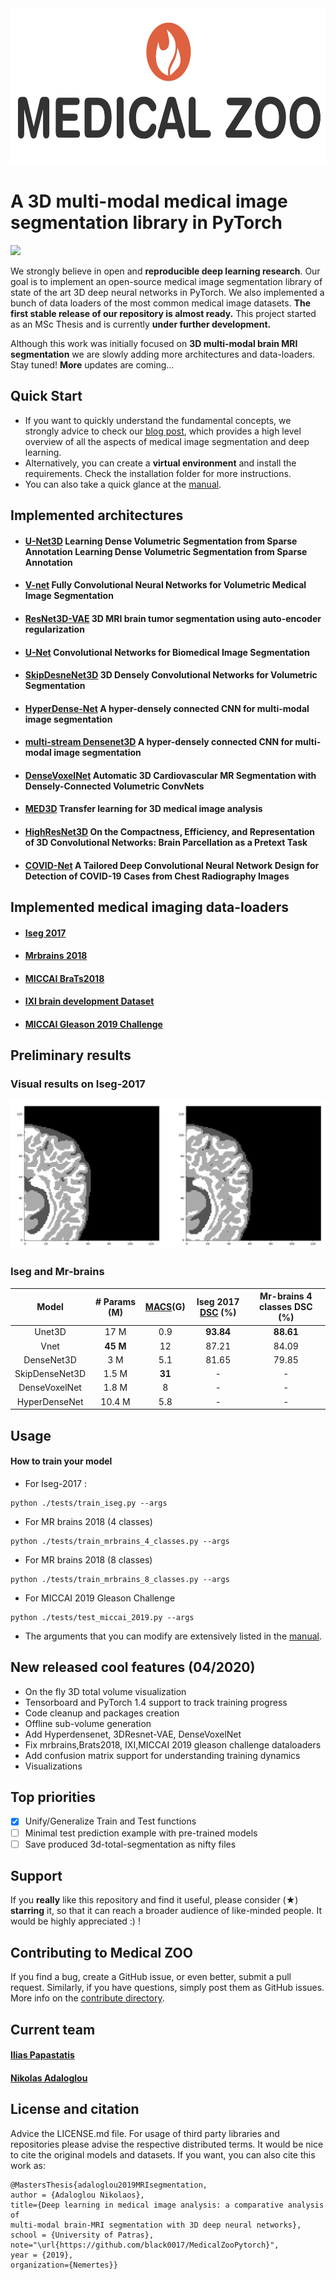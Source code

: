 <div align="center">
<img src="figures/med-zoo-logo.png" width=662 height=250/>
</div>

# A 3D multi-modal medical image segmentation library in PyTorch

![](https://img.shields.io/github/license/black0017/MedicalZooPytorch)

We strongly believe in open and **reproducible deep learning research**. Our goal is to implement an open-source medical image segmentation library of state of the art 3D deep neural networks in PyTorch. We also implemented a bunch of data loaders of the most common medical image datasets. **The first stable release of our repository is almost ready.**  This project started as an MSc Thesis and is currently **under further development.** 

Although this work was initially focused on **3D multi-modal brain MRI segmentation** we are slowly adding more architectures and data-loaders. Stay tuned! **More** updates are coming...

## Quick Start
- If you want to quickly understand the fundamental concepts, we strongly advice to check our [blog post](https://theaisummer.com/medical-image-deep-learning/ "MedicalZooPytorch article"), which provides a high level overview of all the aspects of medical image segmentation and deep learning. 
- Alternatively, you can create a **virtual environment** and install the requirements. Check the installation folder for more instructions.
- You can also take a quick glance at the [manual](./manual/README.md).

## Implemented architectures

- #### [U-Net3D](https://arxiv.org/abs/1606.06650) Learning Dense Volumetric Segmentation from Sparse Annotation Learning Dense Volumetric Segmentation from Sparse Annotation

- #### [V-net](https://arxiv.org/abs/1606.04797) Fully Convolutional Neural Networks for Volumetric Medical Image Segmentation

- #### [ResNet3D-VAE](https://arxiv.org/pdf/1810.11654.pdf) 3D MRI brain tumor segmentation using auto-encoder regularization

- #### [U-Net](https://arxiv.org/abs/1505.04597 "official paper") Convolutional Networks for Biomedical Image Segmentation

- #### [SkipDesneNet3D](https://arxiv.org/pdf/1709.03199.pdf) 3D Densely Convolutional Networks for Volumetric Segmentation

- #### [HyperDense-Net](https://arxiv.org/abs/1804.02967) A hyper-densely connected CNN for multi-modal image segmentation

- #### [multi-stream Densenet3D](https://arxiv.org/abs/1804.02967) A hyper-densely connected CNN for multi-modal image segmentation

- #### [DenseVoxelNet](https://arxiv.org/abs/1708.00573) Automatic 3D Cardiovascular MR Segmentation with Densely-Connected Volumetric ConvNets

- #### [MED3D](https://arxiv.org/pdf/1904.00625.pdf) Transfer learning for 3D medical image analysis

- #### [HighResNet3D](https://arxiv.org/pdf/1707.01992.pdf) On the Compactness, Efficiency, and Representation of 3D Convolutional Networks: Brain Parcellation as a Pretext Task

- #### [COVID-Net]( https://arxiv.org/pdf/2003.09871.pdf) A Tailored Deep Convolutional Neural Network Design for Detection of COVID-19 Cases from Chest Radiography Images

## Implemented medical imaging data-loaders

- #### [Iseg 2017](http://iseg2017.web.unc.edu/ "Official iseg-2017 dataset page")

- #### [Mrbrains 2018](https://mrbrains18.isi.uu.nl/ "Mrbrains 2018 official website")

- #### [MICCAI BraTs2018](https://www.med.upenn.edu/sbia/brats2018/data.html "Brain Tumor Segmentation Challenge 2018")

- #### [IXI brain development Dataset ](https://brain-development.org/ixi-dataset/  "IXI Dataset")

- #### [MICCAI Gleason 2019 Challenge](https://gleason2019.grand-challenge.org/ "MICCAI2019 Gleason challenge")

## Preliminary results

### Visual results on Iseg-2017

<img src="figures/comparison.png"/>

### Iseg and Mr-brains 
| Model | # Params (M) | [MACS](https://en.wikipedia.org/wiki/Multiply%E2%80%93accumulate_operation)(G) |   Iseg 2017 [DSC](https://en.wikipedia.org/wiki/S%C3%B8rensen%E2%80%93Dice_coefficient) (%) | Mr-brains 4 classes DSC (%) |
|:-----------------:|:------------:|:--------:|:-------------------:|:-------------------:|
|   Unet3D   |   17 M   |  0.9  |  **93.84**  | **88.61** |
|   Vnet   |   **45 M**   |  12  |   87.21 | 84.09 |
|   DenseNet3D   |   3 M   |   5.1   |  81.65 |79.85|
|   SkipDenseNet3D   |   1.5 M   |   **31**   |  - |-|
|  DenseVoxelNet  |   1.8 M   |   8    | - | - |
|  HyperDenseNet  |   10.4 M   |   5.8   | - | - |


## Usage

#### How to train your model 
- For Iseg-2017 :
```
python ./tests/train_iseg.py --args
```
- For MR brains 2018 (4 classes)
```
python ./tests/train_mrbrains_4_classes.py --args
```
- For MR brains 2018 (8 classes)
```
python ./tests/train_mrbrains_8_classes.py --args
```
- For MICCAI 2019 Gleason Challenge
```
python ./tests/test_miccai_2019.py --args
```
-  The arguments that you can modify are extensively listed in the [manual](./manual/README.md).

## New released cool features (04/2020)

- On the fly 3D total volume visualization
- Tensorboard and PyTorch 1.4 support to track training progress
- Code cleanup and packages creation
- Offline sub-volume generation 
- Add Hyperdensenet, 3DResnet-VAE, DenseVoxelNet
- Fix mrbrains,Brats2018, IXI,MICCAI 2019 gleason challenge dataloaders
- Add confusion matrix support for understanding training dynamics
- Visualizations

## Top priorities
- [x] Unify/Generalize Train and Test functions
- [ ] Minimal test prediction example with pre-trained models
- [ ] Save produced 3d-total-segmentation as nifty files

## Support 
If you **really** like this repository and find it useful, please consider (★) **starring** it, so that it can reach a broader audience of like-minded people. It would be highly appreciated :) !

## Contributing to Medical ZOO
If you find a bug, create a GitHub issue, or even better, submit a pull request. Similarly, if you have questions, simply post them as GitHub issues. More info on the [contribute directory](./contribute/readme.md).

## Current team

#### [Ilias Papastatis](https://github.com/IliasPap "Git page" )

#### [Nikolas Adaloglou](https://www.linkedin.com/in/adaloglou17/ "LinkedIn page")

## License and citation
Advice the LICENSE.md file. For usage of third party libraries and repositories please advise the respective distributed terms. It would be nice to cite the original models and datasets. If you want, you can also cite this work as:

```
@MastersThesis{adaloglou2019MRIsegmentation,
author = {Adaloglou Nikolaos},
title={Deep learning in medical image analysis: a comparative analysis of
multi-modal brain-MRI segmentation with 3D deep neural networks},
school = {University of Patras},
note="\url{https://github.com/black0017/MedicalZooPytorch}",
year = {2019},
organization={Nemertes}}
```
